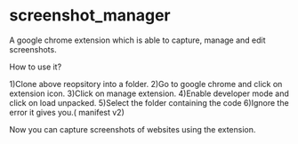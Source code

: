 # screenshot_manager
A google chrome extension which is able to capture, manage and edit screenshots.

How to use it?

1)Clone above reopsitory into a folder.
2)Go to google chrome and click on extension icon.
3)Click on manage extension.
4)Enable developer mode and click on load unpacked.
5)Select the folder containing the code
6)Ignore the error it gives you.( manifest v2)

Now you can capture screenshots of websites using the extension.
